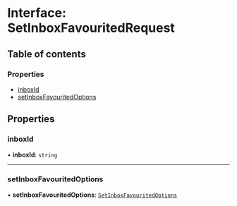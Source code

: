# Interface: SetInboxFavouritedRequest

## Table of contents

### Properties

- [inboxId](SetInboxFavouritedRequest.md#inboxid)
- [setInboxFavouritedOptions](SetInboxFavouritedRequest.md#setinboxfavouritedoptions)

## Properties

### inboxId

• **inboxId**: `string`

___

### setInboxFavouritedOptions

• **setInboxFavouritedOptions**: [`SetInboxFavouritedOptions`](SetInboxFavouritedOptions.md)
